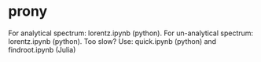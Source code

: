 # prony
For analytical spectrum: lorentz.ipynb (python).
For un-analytical spectrum: lorentz.ipynb (python).
Too slow? Use: quick.ipynb (python) and findroot.ipynb (Julia)
